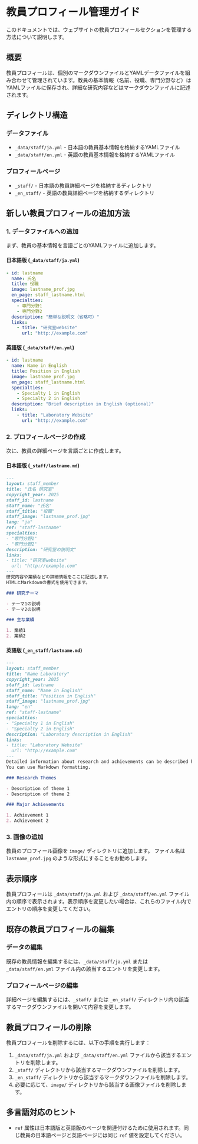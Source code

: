 # 教員プロフィール管理ガイド

このドキュメントでは、ウェブサイトの教員プロフィールセクションを管理する方法について説明します。

## 概要

教員プロフィールは、個別のマークダウンファイルとYAMLデータファイルを組み合わせて管理されています。教員の基本情報（名前、役職、専門分野など）はYAMLファイルに保存され、詳細な研究内容などはマークダウンファイルに記述されます。

## ディレクトリ構造

### データファイル
- `_data/staff/ja.yml` - 日本語の教員基本情報を格納するYAMLファイル
- `_data/staff/en.yml` - 英語の教員基本情報を格納するYAMLファイル

### プロフィールページ
- `_staff/` - 日本語の教員詳細ページを格納するディレクトリ
- `_en_staff/` - 英語の教員詳細ページを格納するディレクトリ

## 新しい教員プロフィールの追加方法

### 1. データファイルへの追加

まず、教員の基本情報を言語ごとのYAMLファイルに追加します。

#### 日本語版 (`_data/staff/ja.yml`)

```yaml
- id: lastname
  name: 氏名
  title: 役職
  image: lastname_prof.jpg
  en_page: staff_lastname.html
  specialties:
    - 専門分野1
    - 専門分野2
  description: "簡単な説明文（省略可）"
  links:
    - title: "研究室website"
      url: "http://example.com"
```

#### 英語版 (`_data/staff/en.yml`)

```yaml
- id: lastname
  name: Name in English
  title: Position in English
  image: lastname_prof.jpg
  en_page: staff_lastname.html
  specialties:
    - Specialty 1 in English
    - Specialty 2 in English
  description: "Brief description in English (optional)"
  links:
    - title: "Laboratory Website"
      url: "http://example.com"
```

### 2. プロフィールページの作成

次に、教員の詳細ページを言語ごとに作成します。

#### 日本語版 (`_staff/lastname.md`)

```markdown
---
layout: staff_member
title: "氏名 研究室"
copyright_year: 2025
staff_id: lastname
staff_name: "氏名"
staff_title: "役職"
staff_image: "lastname_prof.jpg"
lang: "ja"
ref: "staff-lastname"
specialties:
- "専門分野1"
- "専門分野2"
description: "研究室の説明文"
links:
- title: "研究室website"
  url: "http://example.com"
---
研究内容や業績などの詳細情報をここに記述します。
HTMLとMarkdownの書式を使用できます。

### 研究テーマ

- テーマ1の説明
- テーマ2の説明

### 主な業績

1. 業績1
2. 業績2
```

#### 英語版 (`_en_staff/lastname.md`)

```markdown
---
layout: staff_member
title: "Name Laboratory"
copyright_year: 2025
staff_id: lastname
staff_name: "Name in English"
staff_title: "Position in English"
staff_image: "lastname_prof.jpg"
lang: "en"
ref: "staff-lastname"
specialties:
- "Specialty 1 in English"
- "Specialty 2 in English"
description: "Laboratory description in English"
links:
- title: "Laboratory Website"
  url: "http://example.com"
---
Detailed information about research and achievements can be described here.
You can use Markdown formatting.

### Research Themes

- Description of theme 1
- Description of theme 2

### Major Achievements

1. Achievement 1
2. Achievement 2
```

### 3. 画像の追加

教員のプロフィール画像を `image/` ディレクトリに追加します。
ファイル名は `lastname_prof.jpg` のような形式にすることをお勧めします。

## 表示順序

教員プロフィールは `_data/staff/ja.yml` および `_data/staff/en.yml` ファイル内の順序で表示されます。表示順序を変更したい場合は、これらのファイル内でエントリの順序を変更してください。

## 既存の教員プロフィールの編集

### データの編集

既存の教員情報を編集するには、`_data/staff/ja.yml` または `_data/staff/en.yml` ファイル内の該当するエントリを変更します。

### プロフィールページの編集

詳細ページを編集するには、`_staff/` または `_en_staff/` ディレクトリ内の該当するマークダウンファイルを開いて内容を変更します。

## 教員プロフィールの削除

教員プロフィールを削除するには、以下の手順を実行します：

1. `_data/staff/ja.yml` および `_data/staff/en.yml` ファイルから該当するエントリを削除します。
2. `_staff/` ディレクトリから該当するマークダウンファイルを削除します。
3. `_en_staff/` ディレクトリから該当するマークダウンファイルを削除します。
4. 必要に応じて、`image/` ディレクトリから該当する画像ファイルを削除します。

## 多言語対応のヒント

- `ref` 属性は日本語版と英語版のページを関連付けるために使用されます。同じ教員の日本語ページと英語ページには同じ `ref` 値を設定してください。
